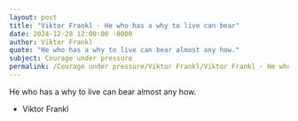 ```yaml
---
layout: post
title: "Viktor Frankl - He who has a why to live can bear"
date: 2024-12-28 12:00:00 -0000
author: Viktor Frankl
quote: "He who has a why to live can bear almost any how."
subject: Courage under pressure
permalink: /Courage under pressure/Viktor Frankl/Viktor Frankl - He who has a why to live can bear
---
```


He who has a why to live can bear almost any how.

- Viktor Frankl
